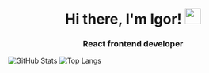 <h1 align="center">Hi there, I'm Igor!
<img src="https://github.com/blackcater/blackcater/raw/main/images/Hi.gif" height="32"/></h1>
<h3 align="center">React frontend developer</h3>

<!--
**music-hound/music-hound** is a ✨ _special_ ✨ repository because its `README.md` (this file) appears on your GitHub profile.

Here are some ideas to get you started:

- 🔭 I’m currently working on ...
- 🌱 I’m currently learning ...
- 👯 I’m looking to collaborate on ...
- 🤔 I’m looking for help with ...
- 💬 Ask me about ...
- 📫 How to reach me: ...
- 😄 Pronouns: ...
- ⚡ Fun fact: ...

![Postgres](https://img.shields.io/badge/postgres-%23316192.svg?style=for-the-badge&logo=postgresql&logoColor=white)

![GitHub Activity](https://github-readme-activity-graph.vercel.app/graph?username=music-hound&theme=github-compact)
-->
![GitHub Stats](https://github-readme-stats.vercel.app/api?username=music-hound&show_icons=true&theme=tokyonight)
![Top Langs](https://github-readme-stats.vercel.app/api/top-langs/?username=music-hound&layout=compact&theme=tokyonight)
